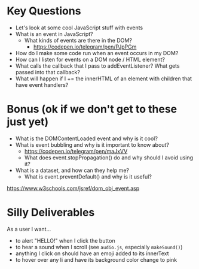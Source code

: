 # Key Questions
* Let's look at some cool JavaScript stuff with events
* What is an event in JavaScript?
  * What kinds of events are there in the DOM?
     * https://codepen.io/telegram/pen/PJpPGm
* How do I make some code run when an event occurs in my DOM?
* How can I listen for events on a DOM node / HTML element?
* What calls the callback that I pass to addEventListener? What gets passed into that callback?
* What will happen if I += the innerHTML of an element with children that have event handlers?

# Bonus (ok if we don't get to these just yet)    
* What is the DOMContentLoaded event and why is it cool?
* What is event bubbling and why is it important to know about?
  * https://codepen.io/telegram/pen/maJxVV
  * What does event.stopPropagation() do and why should I avoid using it?
* What is a dataset, and how can they help me?
  * What is event.preventDefault() and why is it useful?

https://www.w3schools.com/jsref/dom_obj_event.asp

# Silly Deliverables
As a user I want...

* to alert "HELLO!" when I click the button
* to hear a sound when I scroll (see `audio.js`, especially `makeSound()`)
* anything I click on should have an emoji added to its innerText
* to hover over any li and have its background color change to pink
